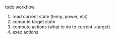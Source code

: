 todo workflow
1) read current state (temp, power, etc)
2) compute target state
3) compute actions (what to do to current->target)
4) exec actions